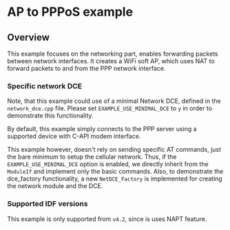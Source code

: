 # AP to PPPoS example

## Overview

This example focuses on the networking part, enables forwarding packets between network interfaces. It creates a WiFi soft AP, which uses NAT to forward packets to and from the PPP network
interface.

### Specific network DCE

Note, that this example could use of a minimal Network DCE, defined in the `network_dce.cpp` file.
Please set `EXAMPLE_USE_MINIMAL_DCE` to `y` in order to demonstrate this functionality.

By default, this example simply connects to the PPP server using a supported device with C-API modem interface.

This example however, doesn't rely on sending specific AT commands, just the bare minimum to setup the cellular network.
Thus, if the `EXAMPLE_USE_MINIMAL_DCE` option is enabled, we directly inherit from the `ModuleIf` and implement only the basic commands.
Also, to demonstrate the dce_factory functionality, a new `NetDCE_Factory` is implemented for creating the network module and the DCE.

### Supported IDF versions

This example is only supported from `v4.2`, since is uses NAPT feature.

